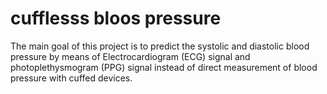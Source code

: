 # cufflesss bloos pressure

The main goal of this project is to predict the systolic and diastolic blood pressure by means of Electrocardiogram (ECG) signal and photoplethysmogram (PPG) signal instead of direct measurement of blood pressure with cuffed devices. 
